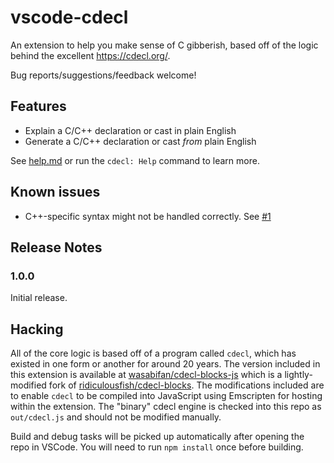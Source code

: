 # vscode-cdecl

An extension to help you make sense of C gibberish, based off of the logic behind the excellent https://cdecl.org/.

Bug reports/suggestions/feedback welcome!

## Features

- Explain a C/C++ declaration or cast in plain English
- Generate a C/C++ declaration or cast _from_ plain English

See [help.md](https://github.com/WasabiFan/vscode-cdecl/blob/master/assets/help.md) or run the `cdecl: Help` command to learn more.

## Known issues

- C++-specific syntax might not be handled correctly. See [#1](https://github.com/WasabiFan/vscode-cdecl/issues/1)

## Release Notes

### 1.0.0

Initial release.

## Hacking

All of the core logic is based off of a program called `cdecl`, which has existed in one form or another for around 20 years. The version included in this extension is available at [wasabifan/cdecl-blocks-js](https://github.com/WasabiFan/cdecl-blocks-js) which is a lightly-modified fork of [ridiculousfish/cdecl-blocks](https://github.com/ridiculousfish/cdecl-blocks). The modifications included are to enable `cdecl` to be compiled into JavaScript using Emscripten for hosting within the extension. The "binary" cdecl engine is checked into this repo as `out/cdecl.js` and should not be modified manually.

Build and debug tasks will be picked up automatically after opening the repo in VSCode. You will need to run `npm install` once before building.
